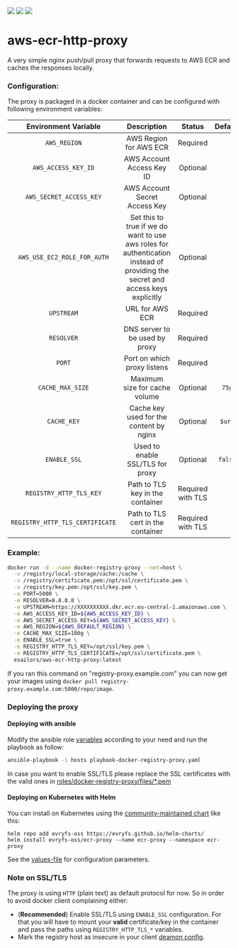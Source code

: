 <p align="left">
    <a href="https://hub.docker.com/r/esailors/aws-ecr-http-proxy/builds" alt="Build">
        <img src="https://img.shields.io/docker/build/esailors/aws-ecr-http-proxy" /></a>
    <a href="https://hub.docker.com/r/esailors/aws-ecr-http-proxy" alt="Pulls">
        <img src="https://img.shields.io/docker/pulls/esailors/aws-ecr-http-proxy" /></a>
    <a href="https://www.esailors.de" alt="Maintained">
        <img src="https://img.shields.io/maintenance/yes/2020.svg" /></a>

</p>

# aws-ecr-http-proxy

A very simple nginx push/pull proxy that forwards requests to AWS ECR and caches the responses locally.

### Configuration:
The proxy is packaged in a docker container and can be configured with following environment variables:

| Environment Variable                | Description                                    | Status                            | Default    |
| :---------------------------------: | :--------------------------------------------: | :-------------------------------: | :--------: |
| `AWS_REGION`                        | AWS Region for AWS ECR                         | Required                          |            |
| `AWS_ACCESS_KEY_ID`                 | AWS Account Access Key ID                      | Optional                          |            |
| `AWS_SECRET_ACCESS_KEY`             | AWS Account Secret Access Key                  | Optional                          |            |
| `AWS_USE_EC2_ROLE_FOR_AUTH`                  | Set this to true if we do want to use aws roles for authentication instead of providing the secret and access keys explicitly | Optional                          |            |
| `UPSTREAM`                          | URL for AWS ECR                                | Required                          |            |
| `RESOLVER`                          | DNS server to be used by proxy                 | Required                          |            |
| `PORT`                              | Port on which proxy listens                    | Required                          |            |
| `CACHE_MAX_SIZE`                    | Maximum size for cache volume                  | Optional                          |  `75g`     |
| `CACHE_KEY`                         | Cache key used for the content by nginx        | Optional                          |  `$uri`    |
| `ENABLE_SSL`                        | Used to enable SSL/TLS for proxy               | Optional                          | `false`    |
| `REGISTRY_HTTP_TLS_KEY`             | Path to TLS key in the container               | Required with TLS                 |            |
| `REGISTRY_HTTP_TLS_CERTIFICATE`     | Path to TLS cert in the container              | Required with TLS                 |            |

### Example:

```sh
docker run -d --name docker-registry-proxy --net=host \
  -v /registry/local-storage/cache:/cache \
  -v /registry/certificate.pem:/opt/ssl/certificate.pem \
  -v /registry/key.pem:/opt/ssl/key.pem \
  -e PORT=5000 \
  -e RESOLVER=8.8.8.8 \
  -e UPSTREAM=https://XXXXXXXXXX.dkr.ecr.eu-central-1.amazonaws.com \
  -e AWS_ACCESS_KEY_ID=${AWS_ACCESS_KEY_ID} \
  -e AWS_SECRET_ACCESS_KEY=${AWS_SECRET_ACCESS_KEY} \
  -e AWS_REGION=${AWS_DEFAULT_REGION} \
  -e CACHE_MAX_SIZE=100g \
  -e ENABLE_SSL=true \
  -e REGISTRY_HTTP_TLS_KEY=/opt/ssl/key.pem \
  -e REGISTRY_HTTP_TLS_CERTIFICATE=/opt/ssl/certificate.pem \
  esailors/aws-ecr-http-proxy:latest
```

If you ran this command on "registry-proxy.example.com" you can now get your images using `docker pull registry-proxy.example.com:5000/repo/image`.

### Deploying the proxy

#### Deploying with ansible

Modify the ansible role [variables](https://github.com/eSailors/aws-ecr-http-proxy/tree/master/roles/docker-registry-proxy/defaults) according to your need and run the playbook as follow:
```sh
ansible-playbook -i hosts playbook-docker-registry-proxy.yaml
```
In case you want to enable SSL/TLS please replace the SSL certificates with the valid ones in [roles/docker-registry-proxy/files/*.pem](https://github.com/eSailors/aws-ecr-http-proxy/tree/master/roles/docker-registry-proxy/files)

#### Deploying on Kubernetes with Helm
You can install on Kubernetes using the [community-maintained chart](https://github.com/evryfs/helm-charts/tree/master/charts/ecr-proxy) like this:

```shell
helm repo add evryfs-oss https://evryfs.github.io/helm-charts/
helm install evryfs-oss/ecr-proxy --name ecr-proxy --namespace ecr-proxy
```

See the [values-file](https://github.com/evryfs/helm-charts/blob/master/charts/ecr-proxy/values.yaml) for configuration parameters.


### Note on SSL/TLS
The proxy is using `HTTP` (plain text) as default protocol for now. So in order to avoid docker client complaining either:
 - (**Recommended**) Enable SSL/TLS using `ENABLE_SSL` configuration. For that you will have to mount your **valid** certificate/key in the container and pass the paths using  `REGISTRY_HTTP_TLS_*` variables.
 - Mark the registry host as insecure in your client [deamon config](https://docs.docker.com/registry/insecure/).
